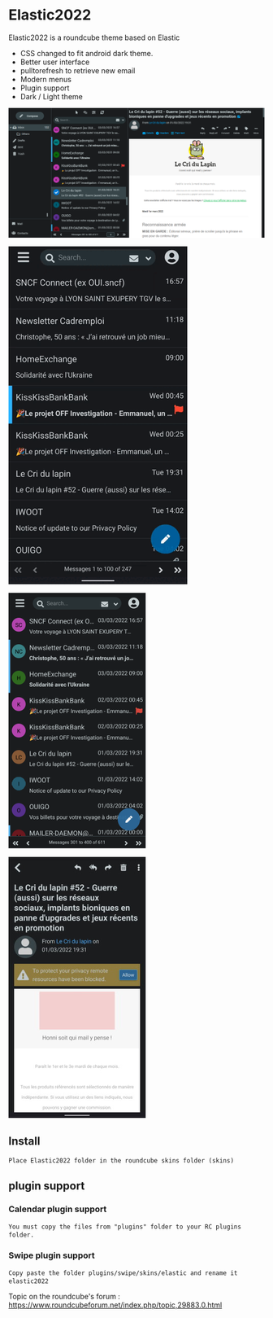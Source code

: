 # Elastic2022



Elastic2022 is a roundcube theme based on Elastic


- CSS changed to fit android dark theme.
- Better user interface
- pulltorefresh to retrieve new email
- Modern menus
- Plugin support
- Dark / Light theme

![screenshot](img/2022-2.png)

![screenshot](img/pulltorefresh.gif)

![screenshot](img/phone2.png)

![screenshot](img/phone2.jpg)

## Install


    Place Elastic2022 folder in the roundcube skins folder (skins)


## plugin support
### Calendar plugin support

    You must copy the files from "plugins" folder to your RC plugins folder.

### Swipe plugin support

    Copy paste the folder plugins/swipe/skins/elastic and rename it elastic2022


Topic on the roundcube's forum :
https://www.roundcubeforum.net/index.php/topic,29883.0.html
